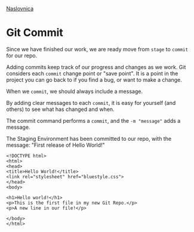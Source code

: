 [Naslovnica](index.md)
# Git Commit


Since we have finished our work, we are ready move from `stage` to `commit` for our repo.

Adding commits keep track of our progress and changes as we work. Git considers each `commit` change point or "save point". It is a point in the project you can go back to if you find a bug, or want to make a change.

When we `commit`, we should always include a message.

By adding clear messages to each `commit`, it is easy for yourself (and others) to see what has changed and when.

The commit command performs a `commit`, and the `-m "message"` adds a message.

The Staging Environment has been committed to our repo, with the message:
"First release of Hello World!"


```
<!DOCTYPE html>
<html>
<head>
<title>Hello World!</title>
<link rel="stylesheet" href="bluestyle.css">
</head>
<body>

<h1>Hello world!</h1>
<p>This is the first file in my new Git Repo.</p>
<p>A new line in our file!</p>

</body>
</html>
```
